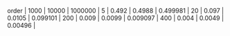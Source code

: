 order | 1000 | 10000 | 1000000 | 
5 | 0.492 | 0.4988 | 0.499981 | 
20 | 0.097 | 0.0105 | 0.099101 | 
200 | 0.009 | 0.0099 | 0.009097 | 
400 | 0.004 | 0.0049 | 0.00496 | 
